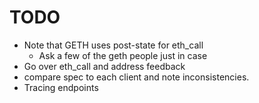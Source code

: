 # TODO
* Note that GETH uses post-state for eth_call
  * Ask a few of the geth people just in case
* Go over eth_call and address feedback
* compare spec to each client and note inconsistencies.
* Tracing endpoints
